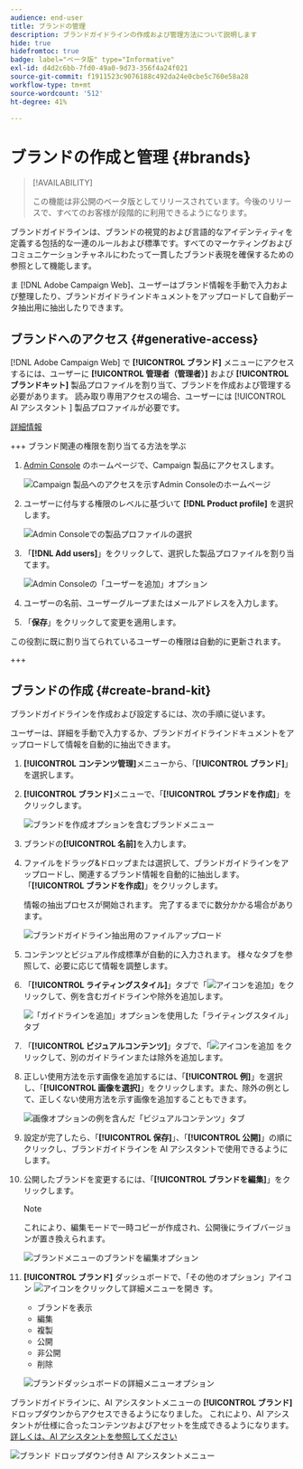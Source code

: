 ```yaml
---
audience: end-user
title: ブランドの管理
description: ブランドガイドラインの作成および管理方法について説明します
hide: true
hidefromtoc: true
badge: label="ベータ版" type="Informative"
exl-id: d4d2c6bb-7fd0-49a0-9d73-356f4a24f021
source-git-commit: f1911523c9076188c492da24e0cbe5c760e58a28
workflow-type: tm+mt
source-wordcount: '512'
ht-degree: 41%

---
```


# ブランドの作成と管理 {#brands}

>[!AVAILABILITY]
>
>この機能は非公開のベータ版としてリリースされています。今後のリリースで、すべてのお客様が段階的に利用できるようになります。

ブランドガイドラインは、ブランドの視覚的および言語的なアイデンティティを定義する包括的な一連のルールおよび標準です。すべてのマーケティングおよびコミュニケーションチャネルにわたって一貫したブランド表現を確保するための参照として機能します。

ま [!DNL Adobe Campaign Web]、ユーザーはブランド情報を手動で入力および整理したり、ブランドガイドラインドキュメントをアップロードして自動データ抽出用に抽出したりできます。

## ブランドへのアクセス {#generative-access}

[!DNL Adobe Campaign Web] で **[!UICONTROL ブランド]** メニューにアクセスするには、ユーザーに **[!UICONTROL 管理者（管理者）]** および **[!UICONTROL ブランドキット]** 製品プロファイルを割り当て、ブランドを作成および管理する必要があります。 読み取り専用アクセスの場合、ユーザーには [!UICONTROL AI アシスタント ] 製品プロファイルが必要です。

[詳細情報](https://experienceleague.adobe.com/ja/docs/campaign/campaign-v8/admin/permissions/manage-permissions)

+++ ブランド関連の権限を割り当てる方法を学ぶ

1. [Admin Console](https://adminconsole.adobe.com/enterprise) のホームページで、Campaign 製品にアクセスします。

   ![Campaign 製品へのアクセスを示すAdmin Consoleのホームページ ](assets/brands_admin_1.png)

1. ユーザーに付与する権限のレベルに基づいて **[!DNL Product profile]** を選択します。

   ![Admin Consoleでの製品プロファイルの選択 ](assets/brands_admin_2.png)

1. 「**[!DNL Add users]**」をクリックして、選択した製品プロファイルを割り当てます。

   ![Admin Consoleの「ユーザーを追加」オプション ](assets/brands_admin_3.png)

1. ユーザーの名前、ユーザーグループまたはメールアドレスを入力します。

1. 「**保存**」をクリックして変更を適用します。

この役割に既に割り当てられているユーザーの権限は自動的に更新されます。

+++

## ブランドの作成 {#create-brand-kit}

ブランドガイドラインを作成および設定するには、次の手順に従います。

ユーザーは、詳細を手動で入力するか、ブランドガイドラインドキュメントをアップロードして情報を自動的に抽出できます。

1. **[!UICONTROL コンテンツ管理]**&#x200B;メニューから、「**[!UICONTROL ブランド]**」を選択します。

1. **[!UICONTROL ブランド]**&#x200B;メニューで、「**[!UICONTROL ブランドを作成]**」をクリックします。

   ![ ブランドを作成オプションを含むブランドメニュー ](assets/brands_1.png)

1. ブランドの&#x200B;**[!UICONTROL 名前]**&#x200B;を入力します。

1. ファイルをドラッグ&amp;ドロップまたは選択して、ブランドガイドラインをアップロードし、関連するブランド情報を自動的に抽出します。 「**[!UICONTROL ブランドを作成]**」をクリックします。

   情報の抽出プロセスが開始されます。 完了するまでに数分かかる場合があります。

   ![ ブランドガイドライン抽出用のファイルアップロード ](assets/brands_7.png)

1. コンテンツとビジュアル作成標準が自動的に入力されます。 様々なタブを参照して、必要に応じて情報を調整します。

1. 「**[!UICONTROL ライティングスタイル]**」タブで「![ アイコンを追加 ](assets/do-not-localize/Smock_Add_18_N.svg)」をクリックして、例を含むガイドラインや除外を追加します。

   ![ 「ガイドラインを追加」オプションを使用した「ライティングスタイル」タブ ](assets/brands_2.png)

1. 「**[!UICONTROL ビジュアルコンテンツ]**」タブで、「![ アイコンを追加 ](assets/do-not-localize/Smock_Add_18_N.svg) をクリックして、別のガイドラインまたは除外を追加します。

1. 正しい使用方法を示す画像を追加するには、「**[!UICONTROL 例]**」を選択し、「**[!UICONTROL 画像を選択]**」をクリックします。また、除外の例として、正しくない使用方法を示す画像を追加することもできます。

   ![ 画像オプションの例を含んだ「ビジュアルコンテンツ」タブ ](assets/brands_3.png)

1. 設定が完了したら、「**[!UICONTROL 保存]**」、「**[!UICONTROL 公開]**」の順にクリックし、ブランドガイドラインを AI アシスタントで使用できるようにします。

1. 公開したブランドを変更するには、「**[!UICONTROL ブランドを編集]**」をクリックします。

   >[!NOTE]
   >
   >これにより、編集モードで一時コピーが作成され、公開後にライブバージョンが置き換えられます。

   ![ ブランドメニューのブランドを編集オプション ](assets/brands_4.png)

1. **[!UICONTROL ブランド]** ダッシュボードで、「その他のオプション」アイコン ![ アイコンをクリックして詳細メニューを開き ](assets/do-not-localize/Smock_More_18_N.svg) す。

   * ブランドを表示
   * 編集
   * 複製
   * 公開
   * 非公開
   * 削除

   ![ ブランドダッシュボードの詳細メニューオプション ](assets/brands_5.png)

ブランドガイドラインに、AI アシスタントメニューの **[!UICONTROL ブランド]** ドロップダウンからアクセスできるようになりました。 これにより、AI アシスタントが仕様に合ったコンテンツおよびアセットを生成できるようになります。 [詳しくは、AI アシスタントを参照してください](../email/generative-gs.md)

![ ブランド ドロップダウン付き AI アシスタントメニュー ](assets/brands_6.png)